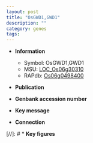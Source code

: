 ```yaml
---
layout: post
title: "OsGWD1,GWD1"
description: ""
category: genes
tags: 
---
```


* **Information**  
    + Symbol: OsGWD1,GWD1  
    + MSU: [LOC_Os06g30310](http://rice.uga.edu/cgi-bin/ORF_infopage.cgi?orf=LOC_Os06g30310)  
    + RAPdb: [Os06g0498400](http://rapdb.dna.affrc.go.jp/viewer/gbrowse_details/irgsp1?name=Os06g0498400)  

* **Publication**  

* **Genbank accession number**  

* **Key message**  

* **Connection**  

[//]: # * **Key figures**  


